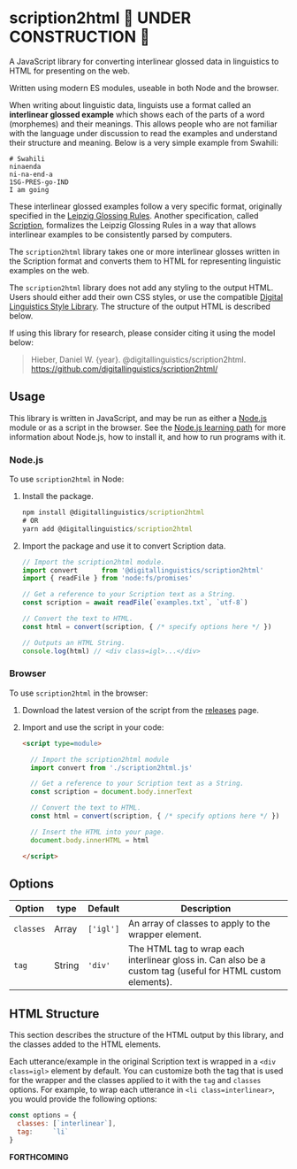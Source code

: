 # scription2html 🚧 UNDER CONSTRUCTION 🚧

A JavaScript library for converting interlinear glossed data in linguistics to HTML for presenting on the web.

Written using modern ES modules, useable in both Node and the browser.

When writing about linguistic data, linguists use a format called an **interlinear glossed example** which shows each of the parts of a word (morphemes) and their meanings. This allows people who are not familiar with the language under discussion to read the examples and understand their structure and meaning. Below is a very simple example from Swahili:

```
# Swahili
ninaenda
ni-na-end-a
1SG-PRES-go-IND
I am going
```

These interlinear glossed examples follow a very specific format, originally specified in the [Leipzig Glossing Rules][Leipzig]. Another specification, called [Scription][Scription], formalizes the Leipzig Glossing Rules in a way that allows interlinear examples to be consistently parsed by computers.

The `scription2html` library takes one or more interlinear glosses written in the Scription format and converts them to HTML for representing linguistic examples on the web.

The `scription2html` library does not add any styling to the output HTML. Users should either add their own CSS styles, or use the compatible [Digital Linguistics Style Library][Styles]. The structure of the output HTML is described below.

If using this library for research, please consider citing it using the model below:

> Hieber, Daniel W. {year}. @digitallinguistics/scription2html. <https://github.com/digitallinguistics/scription2html/>

## Usage

This library is written in JavaScript, and may be run as either a [Node.js][Node] module or as a script in the browser. See the [Node.js learning path][learn-Node] for more information about Node.js, how to install it, and how to run programs with it.

### Node.js

To use `scription2html` in Node:

1. Install the package.

    ```cmd
    npm install @digitallinguistics/scription2html
    # OR
    yarn add @digitallinguistics/scription2html
    ```

2. Import the package and use it to convert Scription data.

    ```js
    // Import the scription2html module.
    import convert      from '@digitallinguistics/scription2html'
    import { readFile } from 'node:fs/promises'

    // Get a reference to your Scription text as a String.
    const scription = await readFile(`examples.txt`, `utf-8`)

    // Convert the text to HTML.
    const html = convert(scription, { /* specify options here */ })

    // Outputs an HTML String.
    console.log(html) // <div class=igl>...</div>
    ```

### Browser

To use `scription2html` in the browser:

1. Download the latest version of the script from the [releases][releases] page.

2. Import and use the script in your code:

    ```html
    <script type=module>

      // Import the scription2html module
      import convert from './scription2html.js'

      // Get a reference to your Scription text as a String.
      const scription = document.body.innerText

      // Convert the text to HTML.
      const html = convert(scription, { /* specify options here */ })

      // Insert the HTML into your page.
      document.body.innerHTML = html

    </script>
    ```

## Options

| Option       | type          | Default   | Description                                                                                                 |
| ------------ | ------------- | --------- | ----------------------------------------------------------------------------------------------------------- |
| `classes`    | Array<String> | `['igl']` | An array of classes to apply to the wrapper element.                                                        |
| `tag`        | String        | `'div'`   | The HTML tag to wrap each interlinear gloss in. Can also be a custom tag (useful for HTML custom elements). |

## HTML Structure

This section describes the structure of the HTML output by this library, and the classes added to the HTML elements.

Each utterance/example in the original Scription text is wrapped in a `<div class=igl>` element by default. You can customize both the tag that is used for the wrapper and the classes applied to it with the `tag` and `classes` options. For example, to wrap each utterance in `<li class=interlinear>`, you would provide the following options:

```js
const options = {
  classes: [`interlinear`],
  tag:     `li`
}
```

**FORTHCOMING**

<!-- Links -->
[learn-Node]: https://nodejs.dev/en/learn/
[Leipzig]:    https://www.eva.mpg.de/lingua/resources/glossing-rules.php
[Node]:       https://nodejs.org/
[releases]:   https://github.com/digitallinguistics/scription2html/releases
[Scription]:  https://scription.digitallinguistics.io/
[Styles]:     https://styles.digitallinguistics.io/
